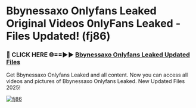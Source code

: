 # Bbynessaxo Onlyfans Leaked Original Videos 0nlyFans Leaked - Files Updated! (fj86)

<h3>🔴 CLICK HERE 🌐==►► <a href="https://tinyurl.com/x26r9saj" rel="nofollow">Bbynessaxo Onlyfans Leaked Updated Files</a></h3>

Get Bbynessaxo Onlyfans Leaked and all content. Now you can access all videos and pictures of Bbynessaxo Onlyfans Leaked. New Updated Files 2025!

[![fj86](https://i.imgur.com/LkgZPqh.gif)](https://tinyurl.com/x26r9saj)
